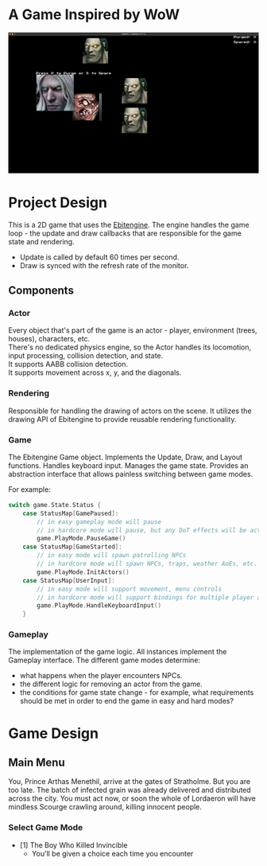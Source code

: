 # A Game Inspired by WoW
![](https://github.com/venetak/goscourgehunt/blob/main/demo.PNG)

# Project Design

This is a 2D game that uses the [Ebitengine](https://ebitengine.org). The engine handles the game loop - the update and draw callbacks that are responsible for the game state and rendering.
- Update is called by default 60 times per second.
- Draw is synced with the refresh rate of the monitor.

## Components

### Actor
Every object that's part of the game is an actor - player, environment (trees, houses), characters, etc.  
There's no dedicated physics engine, so the Actor handles its locomotion, input processing, collision detection, and state.  
It supports AABB collision detection.  
It supports movement across x, y, and the diagonals.

### Rendering
Responsible for handling the drawing of actors on the scene. It utilizes the drawing API of Ebitengine to provide reusable rendering functionality.

### Game
The Ebitengine Game object. Implements the Update, Draw, and Layout functions. Handles keyboard input. Manages the game state. Provides an abstraction interface that allows painless switching between game modes.

For example:
```go
switch game.State.Status {
    case StatusMap[GamePaused]:
        // in easy gameplay mode will pause
        // in hardcore mode will pause, but any DoT effects will be active... 
        game.PlayMode.PauseGame()
    case StatusMap[GameStarted]:
        // in easy mode will spawn patrolling NPCs
        // in hardcore mode will spawn NPCs, traps, weather AoEs, etc.
        game.PlayMode.InitActors()
    case StatusMap[UserInput]:
        // in easy mode will support movement, menu controls
        // in hardcore mode will support bindings for multiple player abilities
        game.PlayMode.HandleKeyboardInput()
    }
```

### Gameplay
The implementation of the game logic. All instances implement the Gameplay interface. The different game modes determine:
- what happens when the player encounters NPCs.
- the different logic for removing an actor from the game.
- the conditions for game state change - for example, what requirements should be met in order to end the game in easy and hard modes?

# Game Design

## Main Menu
You, Prince Arthas Menethil, arrive at the gates of Stratholme. But you are too late. The batch of infected grain was already delivered and distributed across the city. You must act now, or soon the whole of Lordaeron will have mindless Scourge crawling around, killing innocent people.

### Select Game Mode
- [1] The Boy Who Killed Invincible
    - You'll be given a choice each time you encounter